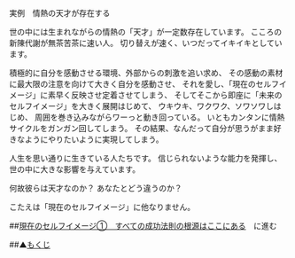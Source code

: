 実例　情熱の天才が存在する

世の中には生まれながらの情熱の「天才」が一定数存在しています。
こころの新陳代謝が無茶苦茶に速い人。
切り替えが速く、いつだってイキイキとしています。

積極的に自分を感動させる環境、外部からの刺激を追い求め、
その感動の素材に最大限の注意を向けて大きく自分を感動させ、
それを愛し、「現在のセルフイメージ」に素早く反映させ定着させてしまう、
そしてそこから即座に「未来のセルフイメージ」を大きく展開はじめて、
ウキウキ、ワクワク、ソワソワしはじめ、
周囲を巻き込みながらワーっと動き回っている。
いともカンタンに情熱サイクルをガンガン回してしまう。
その結果、なんだって自分が思うがまま好きなようにやりたいように実現してしまう。

人生を思い通りに生きている人たちです。
信じられないような能力を発揮し、世の中に大きな影響を与えています。

何故彼らは天才なのか？
あなたとどう違うのか？

こたえは「現在のセルフイメージ」に他なりません。

##[現在のセルフイメージ①　すべての成功法則の根源はここにある](/contents/entry2/entry.html)　に進む

##▲[もくじ](/contents/a_index/entry.html)